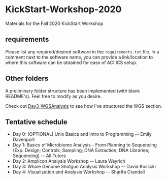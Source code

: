 # KickStart-Workshop-2020
Materials for the Fall 2020 KickStart Workshop

## requirements
Please list any required/desired software in the `requirements.txt` file. 
In a comment next to the software name, you can provide a link/location to where this software can be
obtained for ease of ACI ICS setup.

## Other folders
A preliminary folder structure has been implemented (with blank README's). Feel free to modify
as you desire.

Check out [Day3-WGSAnalysis](/Day3-WGSAnalysis) to see how I've structured the WGS section.

## Tentative schedule

- Day 0: (OPTIONAL) Unix Basics and Intro to Programming -- Emily Davenport
- Day 1: Basics of Microbiome Analysis - From Planning to Sequencing (Exp. Design; 
Controls; Sampling; DNA Extraction; DNA Libraries; Sequencing) -- All Tutors
- Day 2: Amplicon Analysis Workshop -- Laura Weyrich
- Day 3: Whole Genome Shotgun Analysis Workshop -- David Koslicki
- Day 4: Visualization and Analysis Workshop -- Sharifa Crandall


